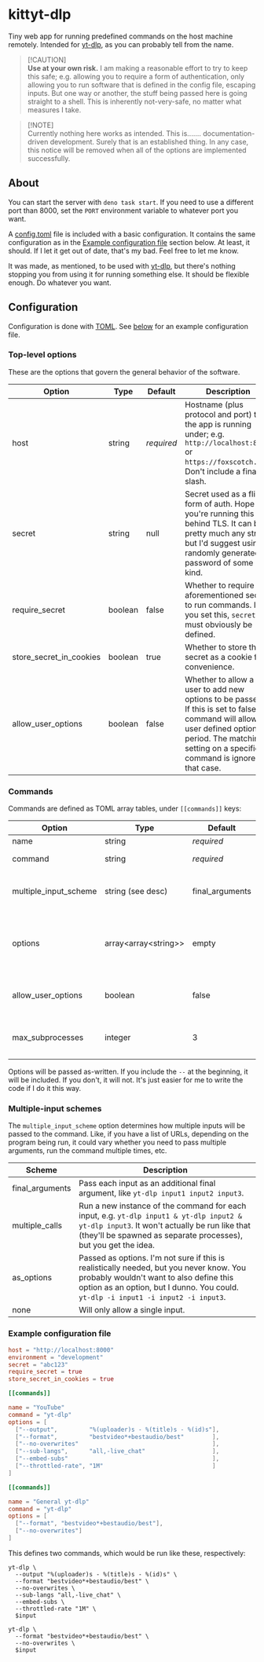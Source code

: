 # kittyt-dlp

Tiny web app for running predefined commands on the host machine remotely.
Intended for [yt-dlp], as you can probably tell from the name.

> [!CAUTION]\
> **Use at your own risk.** I am making a reasonable effort to try to keep this
> safe; e.g. allowing you to require a form of authentication, only allowing you
> to run software that is defined in the config file, escaping inputs. But one
> way or another, the stuff being passed here is going straight to a shell. This
> is inherently not-very-safe, no matter what measures I take.

> [!NOTE]\
> Currently nothing here works as intended. This is....... documentation-driven
> development. Surely that is an established thing. In any case, this notice
> will be removed when all of the options are implemented successfully.

## About

You can start the server with `deno task start`. If you need to use a different
port than 8000, set the `PORT` environment variable to whatever port you want.

A [config.toml](./config.toml) file is included with a basic configuration. It
contains the same configuration as in the
[Example configuration file](#example-configuration-file) section below. At
least, it should. If I let it get out of date, that's my bad. Feel free to let
me know.

It was made, as mentioned, to be used with [yt-dlp], but there's nothing
stopping you from using it for running something else. It should be flexible
enough. Do whatever you want.

[yt-dlp]: https://github.com/yt-dlp/yt-dlp

## Configuration

Configuration is done with [TOML](https://toml.io/en/v1.0.0). See
[below](#example-configuration-file) for an example configuration file.

### Top-level options

These are the options that govern the general behavior of the software.

| Option                  | Type    | Default    | Description                                                                                                                                                                                               |
| ----------------------- | ------- | ---------- | --------------------------------------------------------------------------------------------------------------------------------------------------------------------------------------------------------- |
| host                    | string  | _required_ | Hostname (plus protocol and port) that the app is running under; e.g. `http://localhost:8000` or `https://foxscotch.net`. Don't include a final slash.                                                    |
| secret                  | string  | null       | Secret used as a flimsy form of auth. Hope you're running this behind TLS. It can be pretty much any string, but I'd suggest using a randomly generated password of some kind.                            |
| require_secret          | boolean | false      | Whether to require the aforementioned secret to run commands. If you set this, `secret` must obviously be defined.                                                                                        |
| store_secret_in_cookies | boolean | true       | Whether to store the secret as a cookie for convenience.                                                                                                                                                  |
| allow_user_options      | boolean | false      | Whether to allow a user to add new options to be passed. If this is set to false, no command will allow user defined options, period. The matching setting on a specific command is ignored in that case. |

### Commands

Commands are defined as TOML array tables, under `[[commands]]` keys:

| Option                | Type                       | Default         | Description                                                                                                                                                                                                                                   |
| --------------------- | -------------------------- | --------------- | --------------------------------------------------------------------------------------------------------------------------------------------------------------------------------------------------------------------------------------------- |
| name                  | string                     | _required_      | Name of the command, shown in the UI.                                                                                                                                                                                                         |
| command               | string                     | _required_      | Command to be run; only the first part, no options.                                                                                                                                                                                           |
| multiple_input_scheme | string (see desc)          | final_arguments | How multiple inputs should be passed to the program being run. See the next section for more information about the available values and what they mean.                                                                                       |
| options               | array&lt;array&lt;string>> | empty           | Options to be passed to the command, represented as an array of arrays of pairs of strings. The second in a pair is optional if it's an empty option. Kind of hard to explain in more detail, so just look at the example configuration file. |
| allow_user_options    | boolean                    | false           | Like in the matching top level option, this determines whether users can add new options to be passed. Ignored if the top level setting is false.                                                                                             |
| max_subprocesses      | integer                    | 3               | (Only applies to `multiple_input_scheme=multiple_calls`) Maximum number of subprocesses that should be alive at a single time.                                                                                                                |

Options will be passed as-written. If you include the `--` at the beginning, it
will be included. If you don't, it will not. It's just easier for me to write
the code if I do it this way.

### Multiple-input schemes

The `multiple_input_scheme` option determines how multiple inputs will be passed
to the command. Like, if you have a list of URLs, depending on the program being
run, it could vary whether you need to pass multiple arguments, run the command
multiple times, etc.

| Scheme          | Description                                                                                                                                                                                                              |
| --------------- | ------------------------------------------------------------------------------------------------------------------------------------------------------------------------------------------------------------------------ |
| final_arguments | Pass each input as an additional final argument, like `yt-dlp input1 input2 input3`.                                                                                                                                     |
| multiple_calls  | Run a new instance of the command for each input, e.g. `yt-dlp input1 & yt-dlp input2 & yt-dlp input3`. It won't actually be run like that (they'll be spawned as separate processes), but you get the idea.             |
| as_options      | Passed as options. I'm not sure if this is realistically needed, but you never know. You probably wouldn't want to also define this option as an option, but I dunno. You could. `yt-dlp -i input1 -i input2 -i input3`. |
| none            | Will only allow a single input.                                                                                                                                                                                          |

### Example configuration file

```toml
host = "http://localhost:8000"
environment = "development"
secret = "abc123"
require_secret = true
store_secret_in_cookies = true

[[commands]]

name = "YouTube"
command = "yt-dlp"
options = [
  ["--output",         "%(uploader)s - %(title)s - %(id)s"],
  ["--format",         "bestvideo*+bestaudio/best"        ],
  ["--no-overwrites"                                      ],
  ["--sub-langs",      "all,-live_chat"                   ],
  ["--embed-subs"                                         ],
  ["--throttled-rate", "1M"                               ]
]

[[commands]]

name = "General yt-dlp"
command = "yt-dlp"
options = [
  ["--format", "bestvideo*+bestaudio/best"],
  ["--no-overwrites"]
]
```

This defines two commands, which would be run like these, respectively:

```shell
yt-dlp \
  --output "%(uploader)s - %(title)s - %(id)s" \
  --format "bestvideo*+bestaudio/best" \
  --no-overwrites \
  --sub-langs "all,-live_chat" \
  --embed-subs \
  --throttled-rate "1M" \
  $input

yt-dlp \
  --format "bestvideo*+bestaudio/best" \
  --no-overwrites \
  $input
```
